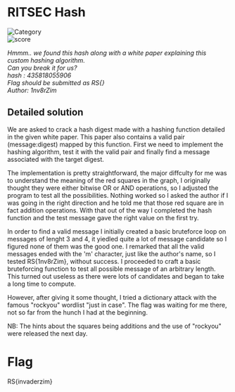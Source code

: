 # RITSEC Hash

![Category](https://img.shields.io/badge/Category-Crypto-red.svg)   
![score](https://img.shields.io/badge/Score-250-blue.svg)

*Hmmm.. we found this hash along with a white paper explaining this custom hashing algorithm.*\
*Can you break it for us?*\
*hash : 435818055906*\
*Flag should be submitted as RS{<cracked hash>}*\
*Author: 1nv8rZim*

## Detailed solution

We are asked to crack a hash digest made with a hashing function detailed in the given white paper.
This paper also contains a valid pair (message:digest) mapped by this function.
First we need to implement the hashing algorithm, test it with the valid pair and finally find a message associated with the target digest.

The implementation is pretty straightforward, the major diffculty for me was to understand the meaning of the red squares in the graph, I originally thought they were either bitwise OR or AND operations, so I adjusted the program to test all the possibilities.
Nothing worked so I asked the author if I was going in the right direction and he told me that those red square are in fact addition operations.
With that out of the way I completed the hash function and the test message gave the right value on the first try.

In order to find a valid message I initially created a basic bruteforce loop on messages of lenght 3 and 4, it yiedled quite a lot of message candidate so I figured none of them was the good one.
I remarked that all the valid messages ended with the 'm' character, just like the author's name, so I tested RS{1nv8rZim}, without success.
I proceeded to craft a basic bruteforcing function to test all possible message of an arbitrary length.
This turned out useless as there were lots of candidates and began to take a long time to compute.

However, after giving it some thought, I tried a dictionary attack with the famous "rockyou" wordlist "just in case".
The flag was waiting for me there, not so far from the hunch I had at the beginning.

NB: The hints about the squares being additions and the use of "rockyou" were released the next day.

# Flag

RS{invaderzim}
